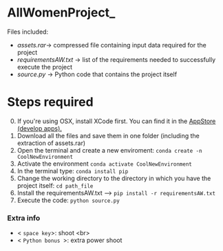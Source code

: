 # AllWomenProject_

Files included:

- *assets.rar*-> compressed file containing input data required for the project
- *requirementsAW.txt* -> list of the requirements needed to successfully execute the project
- *source.py* -> Python code that contains the project itself


 # Steps required
 
 0. If you're using OSX, install XCode first. You can find it in the [AppStore (develop apps).](https://apps.apple.com/es/app/xcode/id497799835?mt=12) 
 1. Download all the files and save them in one folder (including the extraction of assets.rar)
 2. Open the terminal and create a new enviroment: `conda create -n CoolNewEnvironment`
 3. Activate the environment `conda activate CoolNewEnvironment`
 4. In the terminal type: `conda install pip`
 5. Change the working directory to the directory in which you have the project itself: `cd path_file`
 6. Install the requirementsAW.txt --> `pip install -r requirementsAW.txt`
 7. Execute the code: `python source.py`
 
 
 ### Extra info
 
 - < `space key`>: shoot
 <br\>
 - < `Python bonus `>: extra power shoot

